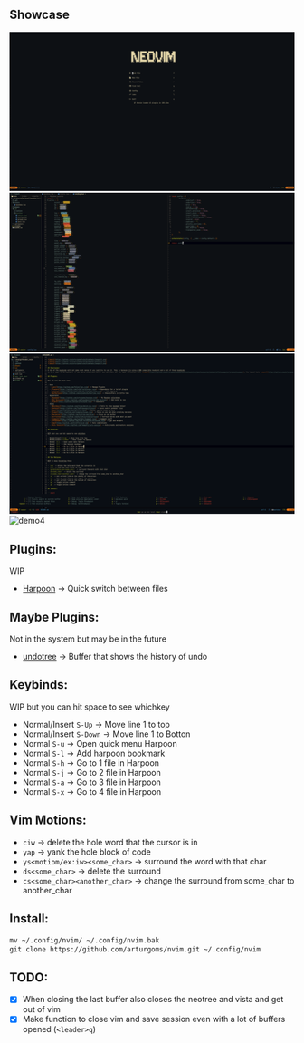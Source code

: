 ## Showcase

![demo1](https://github.com/arturgoms/nvim/blob/main/images/1.png)
![demo2](https://github.com/arturgoms/nvim/blob/main/images/2.png)
![demo3](https://github.com/arturgoms/nvim/blob/main/images/3.png)
![demo4](https://github.com/arturgoms/nvim/blob/main/images/4.png)

## Plugins:

WIP

- [Harpoon](https://github.com/ThePrimeagen/harpoon) -> Quick switch between files

## Maybe Plugins:

Not in the system but may be in the future

- [undotree](https://github.com/mbbill/undotree) -> Buffer that shows the history of undo

## Keybinds:

WIP but you can hit space to see whichkey

- Normal/Insert `S-Up` -> Move line 1 to top
- Normal/Insert `S-Down` -> Move line 1 to Botton
- Normal `S-u` -> Open quick menu Harpoon
- Normal `S-l` -> Add harpoon bookmark
- Normal `S-h` -> Go to 1 file in Harpoon
- Normal `S-j` -> Go to 2 file in Harpoon
- Normal `S-a` -> Go to 3 file in Harpoon
- Normal `S-x` -> Go to 4 file in Harpoon

## Vim Motions:

- `ciw` -> delete the hole word that the cursor is in
- `yap` -> yank the hole block of code
- `ys<motiom/ex:iw><some_char>` -> surround the word with that char
- `ds<some_char>` -> delete the surround
- `cs<some_char><another_char>` -> change the surround from some_char to another_char

## Install:

```shell
mv ~/.config/nvim/ ~/.config/nvim.bak
git clone https://github.com/arturgoms/nvim.git ~/.config/nvim
```

## TODO:

- [X] When closing the last buffer also closes the neotree and vista and get out of vim
- [X] Make function to close vim and save session even with a lot of buffers opened (`<leader>q`)
